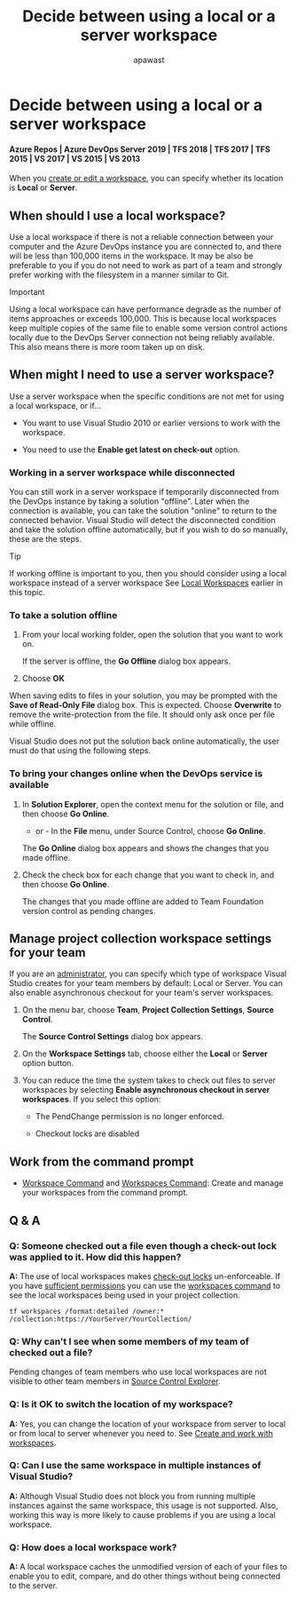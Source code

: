 ﻿---
title: Decide between using a local or a server workspace
titleSuffix: Azure Repos
description: Decide between using a local or a server workspace
ms.assetid: 492696f5-cafe-4090-af07-6dbbb0bd6a86
ms.technology: devops-code-tfvc
ms.author: apawast
author: apawast
ms.topic: conceptual
ms.date: 08/10/2016
monikerRange: '>= tfs-2015'
---


# Decide between using a local or a server workspace

#### Azure Repos | Azure DevOps Server 2019 | TFS 2018 | TFS 2017 | TFS 2015 | VS 2017 | VS 2015 | VS 2013

When you [create or edit a workspace](create-work-workspaces.md), you can specify whether its location is **Local** or **Server**. 

<a name="local"></a>

## When should I use a local workspace?

Use a local workspace if there is not a reliable connection between your computer and the Azure DevOps instance you are connected to, and there will be less than 100,000 items in the workspace. It may be also be preferable to you if you do not need to work as part of a team and strongly prefer working with the filesystem in a manner similar to Git.

> [!IMPORTANT]
> Using a local workspace can have performance degrade as the number of items approaches or exceeds 100,000. This is because local workspaces keep multiple copies of the same file to enable some version control actions locally due to the DevOps Server connection not being reliably available. This also means there is more room taken up on disk. 

## When might I need to use a server workspace?

Use a server workspace when the specific conditions are not met for using a local workspace, or if...

-   You want to use Visual Studio 2010 or earlier versions to work with the workspace.

-   You need to use the **Enable get latest on check-out** option.

### Working in a server workspace while disconnected

You can still work in a server workspace if temporarily disconnected from the DevOps instance by taking a solution "offline". Later when the connection is available, you can take the solution "online" to return to the connected behavior. Visual Studio will detect the disconnected condition and take the solution offline automatically, but if you wish to do so manually, these are the steps.

> [!TIP]
> If working offline is important to you, then you should consider using a local workspace instead of a server workspace See [Local Workspaces](decide-between-using-local-server-workspace.md#local) earlier in this topic.

### To take a solution offline

1.  From your local working folder, open the solution that you want to work on.

    If the server is offline, the **Go Offline** dialog box appears.

2.  Choose **OK**

When saving edits to files in your solution, you may be prompted with the **Save of Read-Only File** dialog box. This is expected. Choose **Overwrite** to remove the write-protection from the file. It should only ask once per file while offline.

Visual Studio does not put the solution back online automatically, the user must do that using the following steps.

### To bring your changes online when the DevOps service is available

1.  In **Solution Explorer**, open the context menu for the solution or file, and then choose **Go Online**.
    - or - 
    In the **File** menu, under Source Control, choose **Go Online**.

    The **Go Online** dialog box appears and shows the changes that you made offline.

2.  Check the check box for each change that you want to check in, and then choose **Go Online**.

    The changes that you made offline are added to Team Foundation version control as pending changes.


<a name="Admin_Settings"><a/>

## Manage project collection workspace settings for your team

If you are an [administrator](https://msdn.microsoft.com/library/ms253077), you can specify which type of workspace Visual Studio creates for your team members by default: Local or Server. You can also enable asynchronous checkout for your team's server workspaces.

1.  On the menu bar, choose **Team**, **Project Collection Settings**, **Source Control**.

    The **Source Control Settings** dialog box appears.

2.  On the **Workspace Settings** tab, choose either the **Local** or **Server** option button.

3.  You can reduce the time the system takes to check out files to server workspaces by selecting **Enable asynchronous checkout in server workspaces**. If you select this option:

    -   The PendChange permission is no longer enforced.

    -   Checkout locks are disabled

## Work from the command prompt

-    [Workspace Command](workspace-command.md)  and [Workspaces Command](workspaces-command.md): Create and manage your workspaces from the command prompt.

## Q & A

 
### Q: Someone checked out a file even though a check-out lock was applied to it. How did this happen?

**A:** The use of local workspaces makes [check-out locks](understand-lock-types.md) un-enforceable. If you have [sufficient permissions](../../organizations/security/permissions.md#tfvc) you can use the [workspaces command](workspaces-command.md) to see the local workspaces being used in your project collection.

```
tf workspaces /format:detailed /owner:* /collection:https://YourServer/YourCollection/
```

### Q: Why can't I see when some members of my team of checked out a file?

Pending changes of team members who use local workspaces are not visible to other team members in [Source Control Explorer](use-source-control-explorer-manage-files-under-version-control.md).

### Q: Is it OK to switch the location of my workspace?

**A:** Yes, you can change the location of your workspace from server to local or from local to server whenever you need to. See [Create and work with workspaces](create-work-workspaces.md).

### Q: Can I use the same workspace in multiple instances of Visual Studio?

**A:** Although Visual Studio does not block you from running multiple instances against the same workspace, this usage is not supported. Also, working this way is more likely to cause problems if you are using a local workspace.

### Q: How does a local workspace work?

**A:** A local workspace caches the unmodified version of each of your files to enable you to edit, compare, and do other things without being connected to the server.
